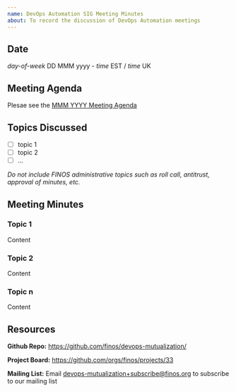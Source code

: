 ```yaml
---
name: DevOps Automation SIG Meeting Minutes
about: To record the discussion of DevOps Automation meetings
---
```


## Date

_day-of-week_ DD MMM yyyy - _time_ EST / _time_ UK

## Meeting Agenda

Plesae see the [MMM YYYY Meeting Agenda](https://github.com/finos/devops-mutualization/blob/master/.github/ISSUE_TEMPLATE/Meeting.md)

## Topics Discussed

- [ ] topic 1
- [ ] topic 2
- [ ] ...

_Do not include FINOS administrative topics such as roll call, antitrust, approval of minutes, etc._

## Meeting Minutes

### Topic 1

Content

### Topic 2

Content

### Topic n

Content

## Resources

**Github Repo:** https://github.com/finos/devops-mutualization/

**Project Board:** https://github.com/orgs/finos/projects/33

**Mailing List:** Email devops-mutualization+subscribe@finos.org to subscribe to our mailing list
